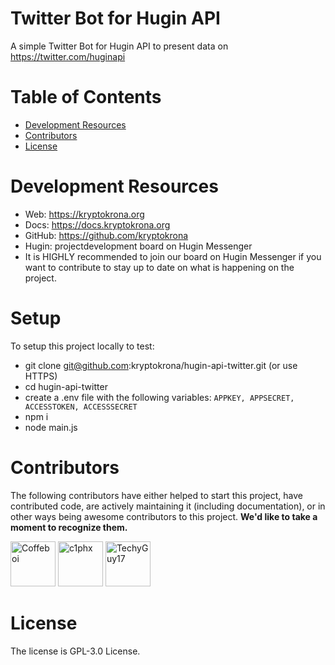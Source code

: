 # Twitter Bot for Hugin API

A simple Twitter Bot for Hugin API to present data on https://twitter.com/huginapi 

# Table of Contents

- [Development Resources](#development-resources)
- [Contributors](#contributors)
- [License](#license)

# Development Resources

- Web: https://kryptokrona.org
- Docs: https://docs.kryptokrona.org
- GitHub: https://github.com/kryptokrona
- Hugin: projectdevelopment board on Hugin Messenger
- It is HIGHLY recommended to join our board on Hugin Messenger if you want to contribute to stay up to date on what is happening on the project.

# Setup

To setup this project locally to test:

- git clone git@github.com:kryptokrona/hugin-api-twitter.git (or use HTTPS)
- cd hugin-api-twitter
- create a .env file with the following variables: ```APPKEY, APPSECRET, ACCESSTOKEN, ACCESSSECRET ```
- npm i 
- node main.js

# Contributors

The following contributors have either helped to start this project, have contributed
code, are actively maintaining it (including documentation), or in other ways
being awesome contributors to this project. **We'd like to take a moment to recognize them.**

[<img src="https://avatars.githubusercontent.com/u/84473858?v=4" alt="Coffeboi" width="72">](https://github.com/Coffeboi)
[<img src="https://github.com/c1phx.png?size=72" alt="c1phx" width="72">](https://github.com/c1phx)
[<img src="https://github.com/TechyGuy17.png?size=72" alt="TechyGuy17" width="72">](https://github.com/TechyGuy17)

# License

The license is GPL-3.0 License.
